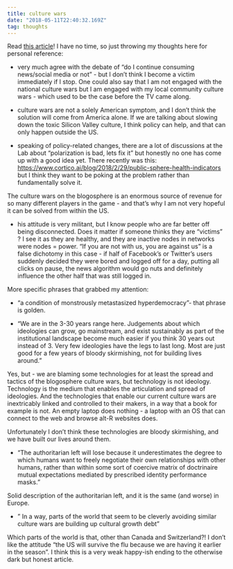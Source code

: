 ```yaml
---
title: culture wars
date: "2018-05-11T22:40:32.169Z"
tag: thoughts
---
```


Read <a href="https://www.ribbonfarm.com/2018/03/06/a-quick-battle-field-guide-to-the-new-culture-wars/" target="_blank">this article</a>! I have no time, so just throwing my thoughts here for personal reference:

- very much agree with the debate of “do I continue consuming news/social media or not” - but I don’t think I become a victim immediately if I stop. One could also say that I am not engaged with the national culture wars but I am engaged with my local community culture wars - which used to be the case before the TV came along.

- culture wars are not a solely American symptom, and I don’t think the solution will come from America alone. If we are talking about slowing down the toxic Silicon Valley culture, I think policy can help, and that can only happen outside the US.

- speaking of policy-related changes, there are a lot of discussions at the Lab about “polarization is bad, lets fix it” but honestly no one has come up with a good idea yet. There recently was this: https://www.cortico.ai/blog/2018/2/29/public-sphere-health-indicators but I think they want to be poking at the problem rather than fundamentally solve it. 

The culture wars on the blogosphere is an enormous source of revenue for so many different players in the game - and that’s why I am not very hopeful it can be solved from within the US. 

- his attitude is very militant, but I know people who are far better off being disconnected. Does it matter if someone thinks they are “victims” ? I see it as they are healthy, and they are inactive nodes in networks were nodes = power. “If you are not with us, you are against us” is a false dichotomy in this case - if half of Facebook’s or Twitter’s users suddenly decided they were bored and logged off for a day, putting all clicks on pause, the news algorithm would go nuts and definitely influence the other half that was still logged in. 

More specific phrases that grabbed my attention:

- “a condition of monstrously metastasized hyperdemocracy”- that phrase is golden. 

- “We are in the 3-30 years range here. Judgements about which ideologies can grow, go mainstream, and exist sustainably as part of the institutional landscape become much easier if you think 30 years out instead of 3. Very few ideologies have the legs to last long. Most are just good for a few years of bloody skirmishing, not for building lives around.”

Yes, but - we are blaming some technologies for at least the spread and tactics of the blogosphere culture wars, but technology is not ideology. Technology is the medium that enables the articulation and spread of ideologies. And the technologies that enable our current culture wars are inextricably linked and controlled to their makers, in a way that a book for example is not. An empty laptop does nothing - a laptop with an OS that can connect to the web and browse alt-R websites does.

Unfortunately I don’t think these technologies are bloody skirmishing, and we have built our lives around them.

- “The authoritarian left will lose because it underestimates the degree to which humans want to freely negotiate their own relationships with other humans, rather than within some sort of coercive matrix of doctrinaire mutual expectations mediated by prescribed identity performance masks.”

Solid description of the authoritarian left, and it is the same (and worse) in Europe.

- ” In a way, parts of the world that seem to be cleverly avoiding similar culture wars are building up cultural growth debt”

Which parts of the world is that, other than Canada and Switzerland?! I don’t like the attitude “the US will survive the flu because we are having it earlier in the season”. I think this is a very weak happy-ish ending to the otherwise dark but honest article.